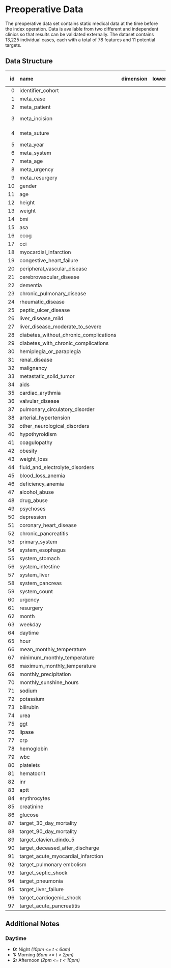 # Preoperative Data

The preoperative data set contains static medical data at the time before the index operation. Data is available from two different and independent clinics so that results can be validated externally. The dataset contains 13,225 individual cases, each with a total of 78 features and 11 potential targets.

## Data Structure

|   id | name                                   | dimension   | lower_limit   | upper_limit   | type           |   count |   count (0) |   count (1) |   completeness |   completeness (0) |   completeness (1) | min                 | min (0)             | min (1)             | max                 | max (0)             | max (1)             |   unique |   unique (0) |   unique (1) |
|-----:|:---------------------------------------|:------------|:--------------|:--------------|:---------------|--------:|------------:|------------:|---------------:|-------------------:|-------------------:|:--------------------|:--------------------|:--------------------|:--------------------|:--------------------|:--------------------|---------:|-------------:|-------------:|
|    0 | identifier_cohort                      |             |               |               | Int64          |   13225 |        9185 |        4040 |         100    |             100    |             100    | 0.0                 | 0.0                 | 1.0                 | 1.0                 | 0.0                 | 1.0                 |        2 |            1 |            1 |
|    1 | meta_case                              |             |               |               | float64        |   13225 |        9185 |        4040 |         100    |             100    |             100    | 302070451.0         | 302070451.0         | 307936727.0         | 381008918.0         | 381008918.0         | 316147162.0         |    13225 |         9185 |         4040 |
|    2 | meta_patient                           |             |               |               | float64        |   13225 |        9185 |        4040 |         100    |             100    |             100    | 1000678.0           | 1002903.0           | 1000678.0           | 82731116.0          | 82731116.0          | 81041636.0          |    11243 |         8163 |         3123 |
|    3 | meta_incision                          |             |               |               | datetime64[ns] |   13225 |        9185 |        4040 |         100    |             100    |             100    | 2014-01-02 08:38:00 | 2014-01-02 08:38:00 | 2014-01-13 08:30:00 | 2022-12-30 09:00:00 | 2022-12-29 08:57:00 | 2022-12-30 09:00:00 |    13052 |         9095 |         4033 |
|    4 | meta_suture                            |             |               |               | datetime64[ns] |   13225 |        9185 |        4040 |         100    |             100    |             100    | 2014-01-02 13:58:00 | 2014-01-02 13:58:00 | 2014-01-13 11:10:00 | 2022-12-30 11:51:00 | 2022-12-29 15:41:00 | 2022-12-30 11:51:00 |    13177 |         9155 |         4039 |
|    5 | meta_year                              |             |               |               | Int64          |   13225 |        9185 |        4040 |         100    |             100    |             100    | 0                   | 0                   | 0                   | 8                   | 8                   | 8                   |        9 |            9 |            9 |
|    6 | meta_system                            |             |               |               | Int64          |   13225 |        9185 |        4040 |         100    |             100    |             100    | 0                   | 0                   | 0                   | 4                   | 4                   | 4                   |        5 |            5 |            5 |
|    7 | meta_age                               |             |               |               | float64        |   13225 |        9185 |        4040 |         100    |             100    |             100    | 18.0                | 18.0                | 18.0                | 218.0               | 218.0               | 122.0               |       84 |           80 |           83 |
|    8 | meta_urgency                           |             |               |               | Int64          |   13048 |        9009 |        4039 |          98.66 |              98.08 |              99.98 | 0                   | 0                   | 0                   | 5                   | 5                   | 5                   |        6 |            6 |            6 |
|    9 | meta_resurgery                         |             |               |               | Int64          |   13225 |        9185 |        4040 |         100    |             100    |             100    | 0                   | 0                   | 0                   | 1                   | 1                   | 1                   |        2 |            2 |            2 |
|   10 | gender                                 |             |               |               | Int64          |   12573 |        8533 |        4040 |          95.07 |              92.9  |             100    | 0                   | 0                   | 0                   | 1                   | 1                   | 1                   |        2 |            2 |            2 |
|   11 | age                                    |             |               |               | float64        |   13221 |        9183 |        4038 |          99.97 |              99.98 |              99.95 | 18.0                | 18.0                | 18.0                | 98.0                | 97.0                | 98.0                |       81 |           78 |           81 |
|   12 | height                                 |             |               |               | float64        |   10469 |        7397 |        3072 |          79.16 |              80.53 |              76.04 | 117.0               | 131.0               | 117.0               | 250.0               | 250.0               | 204.0               |       82 |           78 |           59 |
|   13 | weight                                 |             |               |               | float64        |   10496 |        7421 |        3075 |          79.36 |              80.79 |              76.11 | 30.0                | 30.0                | 30.0                | 230.0               | 230.0               | 216.0               |      231 |          216 |          121 |
|   14 | bmi                                    |             |               |               | float64        |   10468 |        7399 |        3069 |          79.15 |              80.56 |              75.97 | 10.4                | 10.4                | 10.6                | 69.7                | 69.7                | 68.2                |      485 |          474 |          282 |
|   15 | asa                                    |             |               |               | Int64          |   10785 |        7697 |        3088 |          81.55 |              83.8  |              76.44 | 0                   | 0                   | 0                   | 4                   | 4                   | 4                   |        5 |            5 |            5 |
|   16 | ecog                                   |             |               |               | Int64          |    8533 |        5696 |        2837 |          64.52 |              62.01 |              70.22 | 0                   | 0                   | 0                   | 2                   | 2                   | 2                   |        3 |            3 |            3 |
|   17 | cci                                    |             |               |               | Int64          |   12181 |        9026 |        3155 |          92.11 |              98.27 |              78.09 | 0                   | 0                   | 0                   | 17                  | 17                  | 16                  |       18 |           18 |           17 |
|   18 | myocardial_infarction                  |             |               |               | Int64          |   12181 |        9026 |        3155 |          92.11 |              98.27 |              78.09 | 0                   | 0                   | 0                   | 1                   | 1                   | 1                   |        2 |            2 |            2 |
|   19 | congestive_heart_failure               |             |               |               | Int64          |   12181 |        9026 |        3155 |          92.11 |              98.27 |              78.09 | 0                   | 0                   | 0                   | 1                   | 1                   | 1                   |        2 |            2 |            2 |
|   20 | peripheral_vascular_disease            |             |               |               | Int64          |   12181 |        9026 |        3155 |          92.11 |              98.27 |              78.09 | 0                   | 0                   | 0                   | 1                   | 1                   | 1                   |        2 |            2 |            2 |
|   21 | cerebrovascular_disease                |             |               |               | Int64          |   12181 |        9026 |        3155 |          92.11 |              98.27 |              78.09 | 0                   | 0                   | 0                   | 1                   | 1                   | 1                   |        2 |            2 |            2 |
|   22 | dementia                               |             |               |               | Int64          |   12181 |        9026 |        3155 |          92.11 |              98.27 |              78.09 | 0                   | 0                   | 0                   | 1                   | 1                   | 1                   |        2 |            2 |            2 |
|   23 | chronic_pulmonary_disease              |             |               |               | Int64          |   12181 |        9026 |        3155 |          92.11 |              98.27 |              78.09 | 0                   | 0                   | 0                   | 1                   | 1                   | 1                   |        2 |            2 |            2 |
|   24 | rheumatic_disease                      |             |               |               | Int64          |   12181 |        9026 |        3155 |          92.11 |              98.27 |              78.09 | 0                   | 0                   | 0                   | 1                   | 1                   | 1                   |        2 |            2 |            2 |
|   25 | peptic_ulcer_disease                   |             |               |               | Int64          |   12181 |        9026 |        3155 |          92.11 |              98.27 |              78.09 | 0                   | 0                   | 0                   | 1                   | 1                   | 1                   |        2 |            2 |            2 |
|   26 | liver_disease_mild                     |             |               |               | Int64          |   12181 |        9026 |        3155 |          92.11 |              98.27 |              78.09 | 0                   | 0                   | 0                   | 1                   | 1                   | 1                   |        2 |            2 |            2 |
|   27 | liver_disease_moderate_to_severe       |             |               |               | Int64          |   12181 |        9026 |        3155 |          92.11 |              98.27 |              78.09 | 0                   | 0                   | 0                   | 1                   | 1                   | 1                   |        2 |            2 |            2 |
|   28 | diabetes_without_chronic_complications |             |               |               | Int64          |   12181 |        9026 |        3155 |          92.11 |              98.27 |              78.09 | 0                   | 0                   | 0                   | 1                   | 1                   | 1                   |        2 |            2 |            2 |
|   29 | diabetes_with_chronic_complications    |             |               |               | Int64          |   12181 |        9026 |        3155 |          92.11 |              98.27 |              78.09 | 0                   | 0                   | 0                   | 1                   | 1                   | 1                   |        2 |            2 |            2 |
|   30 | hemiplegia_or_paraplegia               |             |               |               | Int64          |   12181 |        9026 |        3155 |          92.11 |              98.27 |              78.09 | 0                   | 0                   | 0                   | 1                   | 1                   | 1                   |        2 |            2 |            2 |
|   31 | renal_disease                          |             |               |               | Int64          |   12181 |        9026 |        3155 |          92.11 |              98.27 |              78.09 | 0                   | 0                   | 0                   | 1                   | 1                   | 1                   |        2 |            2 |            2 |
|   32 | malignancy                             |             |               |               | Int64          |   12181 |        9026 |        3155 |          92.11 |              98.27 |              78.09 | 0                   | 0                   | 0                   | 1                   | 1                   | 1                   |        2 |            2 |            2 |
|   33 | metastatic_solid_tumor                 |             |               |               | Int64          |   12181 |        9026 |        3155 |          92.11 |              98.27 |              78.09 | 0                   | 0                   | 0                   | 1                   | 1                   | 1                   |        2 |            2 |            2 |
|   34 | aids                                   |             |               |               | Int64          |   12181 |        9026 |        3155 |          92.11 |              98.27 |              78.09 | 0                   | 0                   | 0                   | 1                   | 1                   | 1                   |        2 |            2 |            2 |
|   35 | cardiac_arythmia                       |             |               |               | Int64          |   12181 |        9026 |        3155 |          92.11 |              98.27 |              78.09 | 0                   | 0                   | 0                   | 1                   | 1                   | 1                   |        2 |            2 |            2 |
|   36 | valvular_disease                       |             |               |               | Int64          |   12181 |        9026 |        3155 |          92.11 |              98.27 |              78.09 | 0                   | 0                   | 0                   | 1                   | 1                   | 1                   |        2 |            2 |            2 |
|   37 | pulmonary_circulatory_disorder         |             |               |               | Int64          |   12181 |        9026 |        3155 |          92.11 |              98.27 |              78.09 | 0                   | 0                   | 0                   | 1                   | 1                   | 1                   |        2 |            2 |            2 |
|   38 | arterial_hypertension                  |             |               |               | Int64          |   12181 |        9026 |        3155 |          92.11 |              98.27 |              78.09 | 0                   | 0                   | 0                   | 1                   | 1                   | 1                   |        2 |            2 |            2 |
|   39 | other_neurological_disorders           |             |               |               | Int64          |   12181 |        9026 |        3155 |          92.11 |              98.27 |              78.09 | 0                   | 0                   | 0                   | 1                   | 1                   | 1                   |        2 |            2 |            2 |
|   40 | hypothyroidism                         |             |               |               | Int64          |   12181 |        9026 |        3155 |          92.11 |              98.27 |              78.09 | 0                   | 0                   | 0                   | 1                   | 1                   | 1                   |        2 |            2 |            2 |
|   41 | coagulopathy                           |             |               |               | Int64          |   12181 |        9026 |        3155 |          92.11 |              98.27 |              78.09 | 0                   | 0                   | 0                   | 1                   | 1                   | 1                   |        2 |            2 |            2 |
|   42 | obesity                                |             |               |               | Int64          |   12181 |        9026 |        3155 |          92.11 |              98.27 |              78.09 | 0                   | 0                   | 0                   | 1                   | 1                   | 1                   |        2 |            2 |            2 |
|   43 | weight_loss                            |             |               |               | Int64          |   12181 |        9026 |        3155 |          92.11 |              98.27 |              78.09 | 0                   | 0                   | 0                   | 1                   | 1                   | 1                   |        2 |            2 |            2 |
|   44 | fluid_and_electrolyte_disorders        |             |               |               | Int64          |   12181 |        9026 |        3155 |          92.11 |              98.27 |              78.09 | 0                   | 0                   | 0                   | 1                   | 1                   | 1                   |        2 |            2 |            2 |
|   45 | blood_loss_anemia                      |             |               |               | Int64          |   12181 |        9026 |        3155 |          92.11 |              98.27 |              78.09 | 0                   | 0                   | 0                   | 1                   | 1                   | 1                   |        2 |            2 |            2 |
|   46 | deficiency_anemia                      |             |               |               | Int64          |   12181 |        9026 |        3155 |          92.11 |              98.27 |              78.09 | 0                   | 0                   | 0                   | 1                   | 1                   | 1                   |        2 |            2 |            2 |
|   47 | alcohol_abuse                          |             |               |               | Int64          |   12181 |        9026 |        3155 |          92.11 |              98.27 |              78.09 | 0                   | 0                   | 0                   | 1                   | 1                   | 1                   |        2 |            2 |            2 |
|   48 | drug_abuse                             |             |               |               | Int64          |   12181 |        9026 |        3155 |          92.11 |              98.27 |              78.09 | 0                   | 0                   | 0                   | 1                   | 1                   | 1                   |        2 |            2 |            2 |
|   49 | psychoses                              |             |               |               | Int64          |   12181 |        9026 |        3155 |          92.11 |              98.27 |              78.09 | 0                   | 0                   | 0                   | 1                   | 1                   | 1                   |        2 |            2 |            2 |
|   50 | depression                             |             |               |               | Int64          |   12181 |        9026 |        3155 |          92.11 |              98.27 |              78.09 | 0                   | 0                   | 0                   | 1                   | 1                   | 1                   |        2 |            2 |            2 |
|   51 | coronary_heart_disease                 |             |               |               | Int64          |   12181 |        9026 |        3155 |          92.11 |              98.27 |              78.09 | 0                   | 0                   | 0                   | 1                   | 1                   | 1                   |        2 |            2 |            2 |
|   52 | chronic_pancreatitis                   |             |               |               | Int64          |   12181 |        9026 |        3155 |          92.11 |              98.27 |              78.09 | 0                   | 0                   | 0                   | 1                   | 1                   | 1                   |        2 |            2 |            2 |
|   53 | primary_system                         |             |               |               | object         |   13225 |        9185 |        4040 |         100    |             100    |             100    | esophagus           | esophagus           | esophagus           | stomach             | stomach             | stomach             |        5 |            5 |            5 |
|   54 | system_esophagus                       |             |               |               | Int64          |   13225 |        9185 |        4040 |         100    |             100    |             100    | 0                   | 0                   | 0                   | 1                   | 1                   | 1                   |        2 |            2 |            2 |
|   55 | system_stomach                         |             |               |               | Int64          |   13225 |        9185 |        4040 |         100    |             100    |             100    | 0                   | 0                   | 0                   | 1                   | 1                   | 1                   |        2 |            2 |            2 |
|   56 | system_intestine                       |             |               |               | Int64          |   13225 |        9185 |        4040 |         100    |             100    |             100    | 0                   | 0                   | 0                   | 1                   | 1                   | 1                   |        2 |            2 |            2 |
|   57 | system_liver                           |             |               |               | Int64          |   13225 |        9185 |        4040 |         100    |             100    |             100    | 0                   | 0                   | 0                   | 1                   | 1                   | 1                   |        2 |            2 |            2 |
|   58 | system_pancreas                        |             |               |               | Int64          |   13225 |        9185 |        4040 |         100    |             100    |             100    | 0                   | 0                   | 0                   | 1                   | 1                   | 1                   |        2 |            2 |            2 |
|   59 | system_count                           |             |               |               | float64        |   10534 |        6645 |        3889 |          79.65 |              72.35 |              96.26 | 1.0                 | 1.0                 | 1.0                 | 4.0                 | 4.0                 | 3.0                 |        4 |            4 |            3 |
|   60 | urgency                                |             |               |               | Int64          |   13048 |        9009 |        4039 |          98.66 |              98.08 |              99.98 | 0                   | 0                   | 0                   | 5                   | 5                   | 5                   |        6 |            6 |            6 |
|   61 | resurgery                              |             |               |               | Int64          |   13225 |        9185 |        4040 |         100    |             100    |             100    | 0                   | 0                   | 0                   | 1                   | 1                   | 1                   |        2 |            2 |            2 |
|   62 | month                                  |             |               |               | Int64          |   13225 |        9185 |        4040 |         100    |             100    |             100    | 0                   | 0                   | 0                   | 11                  | 11                  | 11                  |       12 |           12 |           12 |
|   63 | weekday                                |             |               |               | Int64          |   13225 |        9185 |        4040 |         100    |             100    |             100    | 0                   | 0                   | 0                   | 6                   | 6                   | 6                   |        7 |            7 |            7 |
|   64 | daytime                                |             |               |               | Int64          |   13225 |        9185 |        4040 |         100    |             100    |             100    | 0                   | 0                   | 0                   | 2                   | 2                   | 2                   |        3 |            3 |            3 |
|   65 | hour                                   |             |               |               | Int64          |   13225 |        9185 |        4040 |         100    |             100    |             100    | 0                   | 0                   | 0                   | 23                  | 23                  | 23                  |       24 |           24 |           24 |
|   66 | mean_monthly_temperature               |             |               |               | float64        |   13225 |        9185 |        4040 |         100    |             100    |             100    | -0.8                | -0.8                | -0.8                | 22.8                | 22.8                | 22.8                |       87 |           87 |           87 |
|   67 | minimum_monthly_temperature            |             |               |               | float64        |   13225 |        9185 |        4040 |         100    |             100    |             100    | -13.7               | -13.7               | -13.7               | 14.0                | 14.0                | 14.0                |       87 |           87 |           87 |
|   68 | maximum_monthly_temperature            |             |               |               | float64        |   13225 |        9185 |        4040 |         100    |             100    |             100    | 6.7                 | 6.7                 | 6.7                 | 38.5                | 38.5                | 38.5                |       94 |           94 |           94 |
|   69 | monthly_precipitation                  |             |               |               | float64        |   13225 |        9185 |        4040 |         100    |             100    |             100    | 1.3                 | 1.3                 | 1.3                 | 193.4               | 193.4               | 193.4               |       97 |           97 |           97 |
|   70 | monthly_sunshine_hours                 |             |               |               | float64        |   12967 |        9007 |        3960 |          98.05 |              98.06 |              98.02 | 14.1                | 14.1                | 14.1                | 340.4               | 340.4               | 340.4               |      103 |          103 |          103 |
|   71 | sodium                                 |             |               |               | float64        |   12742 |        8772 |        3970 |          96.35 |              95.5  |              98.27 | 102.0               | 102.0               | 120.0               | 169.0               | 169.0               | 158.0               |       43 |           41 |           37 |
|   72 | potassium                              |             |               |               | float64        |   13024 |        9052 |        3972 |          98.48 |              98.55 |              98.32 | 1.4                 | 1.4                 | 1.6                 | 8.4                 | 8.4                 | 8.2                 |       57 |           53 |           44 |
|   73 | bilirubin                              |             |               |               | float64        |    8224 |        7079 |        1145 |          62.19 |              77.07 |              28.34 | 0.0                 | 0.0                 | 0.0                 | 27.2                | 27.2                | 26.1                |      522 |          503 |          139 |
|   74 | urea                                   |             |               |               | float64        |    9503 |        6981 |        2522 |          71.86 |              76    |              62.43 | 3.0                 | 3.0                 | 4.0                 | 335.0               | 252.0               | 335.0               |      201 |          184 |          161 |
|   75 | ggt                                    |             |               |               | float64        |    9880 |        7157 |        2723 |          74.71 |              77.92 |              67.4  | 3.0                 | 3.0                 | 5.0                 | 4679.0              | 4679.0              | 2948.0              |      856 |          786 |          428 |
|   76 | lipase                                 |             |               |               | float64        |    8755 |        6645 |        2110 |          66.2  |              72.35 |              52.23 | 3.0                 | 3.0                 | 4.0                 | 5790.0              | 4781.0              | 5790.0              |      376 |          348 |          196 |
|   77 | crp                                    |             |               |               | float64        |    8715 |        6457 |        2258 |          65.9  |              70.3  |              55.89 | 0.3                 | 0.3                 | 0.3                 | 661.4               | 661.4               | 658.6               |     1762 |         1337 |         1003 |
|   78 | hemoglobin                             |             |               |               | float64        |   13076 |        9096 |        3980 |          98.87 |              99.03 |              98.51 | 3.3                 | 3.3                 | 4.5                 | 39.9                | 37.0                | 39.9                |      155 |          147 |          130 |
|   79 | wbc                                    |             |               |               | float64        |   13029 |        9074 |        3955 |          98.52 |              98.79 |              97.9  | 0.09                | 0.11                | 0.09                | 73.18               | 73.18               | 61.08               |     1858 |         1588 |         1311 |
|   80 | platelets                              |             |               |               | float64        |   13030 |        9075 |        3955 |          98.53 |              98.8  |              97.9  | 3.8                 | 3.8                 | 6.4                 | 1240.0              | 1119.0              | 1240.0              |      717 |          653 |          573 |
|   81 | hematocrit                             |             |               |               | float64        |    6593 |        5122 |        1471 |          49.85 |              55.76 |              36.41 | 0.189               | 0.19                | 0.189               | 65.2                | 65.2                | 64.3                |      635 |          601 |          382 |
|   82 | inr                                    |             |               |               | float64        |   12976 |        9032 |        3944 |          98.12 |              98.33 |              97.62 | 0.8                 | 0.8                 | 0.8                 | 8.0                 | 8.0                 | 8.0                 |      185 |          157 |          132 |
|   83 | aptt                                   |             |               |               | float64        |   10916 |        7632 |        3284 |          82.54 |              83.09 |              81.29 | 21.0                | 21.0                | 21.0                | 240.0               | 240.0               | 240.0               |      443 |          396 |          314 |
|   84 | erythrocytes                           |             |               |               | float64        |   13031 |        9076 |        3955 |          98.53 |              98.81 |              97.9  | 0.6                 | 0.6                 | 1.1                 | 7.4                 | 7.4                 | 7.2                 |       61 |           57 |           54 |
|   85 | creatinine                             |             |               |               | float64        |    9834 |        8505 |        1329 |          74.36 |              92.6  |              32.9  | 0.12                | 0.12                | 0.25                | 16.5                | 16.5                | 11.87               |      418 |          392 |          202 |
|   86 | glucose                                |             |               |               | float64        |    7152 |        5269 |        1883 |          54.08 |              57.37 |              46.61 | 1.0                 | 1.0                 | 38.0                | 752.0               | 722.0               | 752.0               |      309 |          286 |          218 |
|   87 | target_30_day_mortality                |             |               |               | Int64          |   10941 |        7541 |        3400 |          82.73 |              82.1  |              84.16 | 0                   | 0                   | 0                   | 1                   | 1                   | 1                   |        2 |            2 |            2 |
|   88 | target_90_day_mortality                |             |               |               | Int64          |    9879 |        6760 |        3119 |          74.7  |              73.6  |              77.2  | 0                   | 0                   | 0                   | 1                   | 1                   | 1                   |        2 |            2 |            2 |
|   89 | target_clavien_dindo_5                 |             |               |               | Int64          |   13225 |        9185 |        4040 |         100    |             100    |             100    | 0                   | 0                   | 0                   | 1                   | 1                   | 1                   |        2 |            2 |            2 |
|   90 | target_deceased_after_discharge        |             |               |               | Int64          |   12525 |        8758 |        3767 |          94.71 |              95.35 |              93.24 | 0                   | 0                   | 0                   | 1                   | 1                   | 1                   |        2 |            2 |            2 |
|   91 | target_acute_myocardial_infarction     |             |               |               | Int64          |   12245 |        9052 |        3193 |          92.59 |              98.55 |              79.03 | 0                   | 0                   | 0                   | 1                   | 1                   | 1                   |        2 |            2 |            2 |
|   92 | target_pulmonary embolism              |             |               |               | Int64          |   12245 |        9052 |        3193 |          92.59 |              98.55 |              79.03 | 0                   | 0                   | 0                   | 1                   | 1                   | 1                   |        2 |            2 |            2 |
|   93 | target_septic_shock                    |             |               |               | Int64          |   12245 |        9052 |        3193 |          92.59 |              98.55 |              79.03 | 0                   | 0                   | 0                   | 1                   | 1                   | 1                   |        2 |            2 |            2 |
|   94 | target_pneumonia                       |             |               |               | Int64          |   12245 |        9052 |        3193 |          92.59 |              98.55 |              79.03 | 0                   | 0                   | 0                   | 1                   | 1                   | 1                   |        2 |            2 |            2 |
|   95 | target_liver_failure                   |             |               |               | Int64          |   12245 |        9052 |        3193 |          92.59 |              98.55 |              79.03 | 0                   | 0                   | 0                   | 1                   | 1                   | 1                   |        2 |            2 |            2 |
|   96 | target_cardiogenic_shock               |             |               |               | Int64          |   12245 |        9052 |        3193 |          92.59 |              98.55 |              79.03 | 0                   | 0                   | 0                   | 1                   | 1                   | 1                   |        2 |            2 |            2 |
|   97 | target_acute_pancreatitis              |             |               |               | Int64          |   12245 |        9052 |        3193 |          92.59 |              98.55 |              79.03 | 0                   | 0                   | 0                   | 1                   | 1                   | 1                   |        2 |            2 |            2 |

## Additional Notes

### Daytime
- **0:** Night _(10pm <= t < 6am)_
- **1:** Morning _(6am <= t < 2pm)_
- **2:** Afternoon _(2pm <= t < 10pm)_


